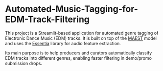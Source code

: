 # Automated-Music-Tagging-for-EDM-Track-Filtering

This project is a Streamlit-based application for automated genre tagging of Electronic Dance Music (EDM) tracks. It is built on top of the [MAEST](https://github.com/palonsom/MAEST) model and uses the [Essentia](https://essentia.upf.edu/) library for audio feature extraction.

Its main purpose is to help producers and curators automatically classify EDM tracks into different genres, enabling faster filtering in demo/promo submission drops.

